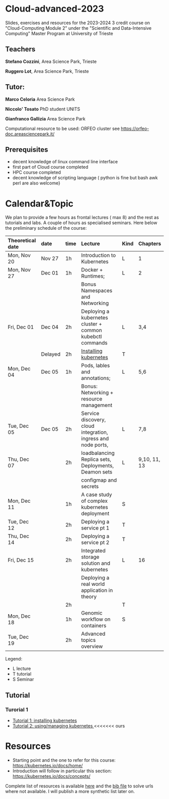 # Cloud-advanced-2023
Slides, exercises and resources for the 2023-2024 3 credit course on "Cloud-Computing Module 2" under the "Scientific and Data-Intensive Computing" Master Program at University of Trieste


## Teachers

**Stefano Cozzini**, Area Science Park, Trieste

**Ruggero Lot**, Area Science Park, Trieste

## Tutor:

**Marco Celoria**  Area Science Park

**Niccolo' Tosato**  PhD student UNITS

**Gianfranco Gallizia** Area Science Park

Computational resource to be used: ORFEO cluster see https://orfeo-doc.areasciencepark.it/

## Prerequisites

  - decent knowledge of linux command line interface
  - first part of Cloud course completed
  - HPC course completed
  - decent knowledge of scripting language  ( python is fine but bash awk perl are also welcome}

# Calendar&Topic

We plan to provide a few hours as frontal lectures ( max 8) and the rest as tutorials and labs.
A couple of hours as specialised seminars.
Here below the preliminary schedule of the course:

| Theoretical date | date    | time | Lecture                                                       | Kind | Chapters     |
|:-----------------|:--------|:-----|:--------------------------------------------------------------|------|:-------------|
| Mon, Nov 20      | Nov 27  | 1h   | Introduction to Kubernetes                                    | L    | 1            |
| Mon, Nov 27      | Dec 01  | 1h   | Docker + Runtimes;                                            | L    | 2            |
|                  |         |      | Bonus Namespaces and Networking                               |      |              |
| Fri, Dec 01      | Dec 04  | 2h   | Deploying a kubernetes cluster + common kubebctl commands     | L    | 3,4          |
|                  | Delayed | 2h   | [Installing kubernetes](Intro/readme.md)                      | T    |              |
| Mon, Dec 04      | Dec 05  | 1h   | Pods, lables and annotations;                                 | L    | 5,6          |
|                  |         |      | Bonus: Networking + resource management                       |      |              |
| Tue, Dec 05      | Dec 05  | 2h   | Service discovery, cloud integration, ingress and node ports, | L    | 7,8          |
| Thu, Dec 07      |         | 2h   | loadbalancing Replica sets, Deployments, Deamon sets          | L    | 9,10, 11, 13 |
|                  |         |      | configmap and secrets                                         |      |              |
| Mon, Dec 11      |         | 1h   | A case study of complex kubernetes deployment                 | S    |              |
| Tue, Dec 12      |         | 2h   | Deploying a service pt 1                                      | T    |              |
| Thu, Dec 14      |         | 2h   | Deploying a service pt 2                                      | T    |              |
| Fri, Dec 15      |         | 2h   | Integrated storage solution and kubernetes                    | L    | 16           |
|                  |         |      | Deploying a real world application in theory                  |      |              |
|                  |         | 2h   |                                                               | T    |              |
| Mon, Dec 18      |         | 1h   | Genomic workflow on containers                                | S    |              |
| Tue, Dec 19      |         | 2h   | Advanced topics overview                                      |      |              |

Legend:
- L lecture
- T tutorial
- S Seminar

## Tutorial

### Turorial 1

- [Tutorial 1: installing    kubernetes ](Intro/readme.md)
- [Tutorial 2: using/managing kubernetes ](Intro/readme.md)
<<<<<<< ours

# Resources

- Starting point and the one to refer for this course: https://kubernetes.io/docs/home/
- Introduction will follow in particular this section: https://kubernetes.io/docs/concepts/

Complete list of resources is available [here](https://gitlab.com/aiace9/knowledgedatabase/-/blob/master/org/kubernetes.org) and the [bib file](https://gitlab.com/aiace9/knowledgedatabase/-/blob/master/references.bib) to solve urls where not available. I will publish a more synthetic list later on.
